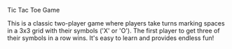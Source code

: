 
Tic Tac Toe Game

This is a classic two-player game where players take turns marking spaces in a 3x3 grid with their symbols ('X' or 'O'). The first player to get three of their symbols in a row wins. It's easy to learn and provides endless fun!




